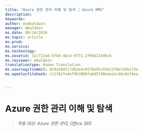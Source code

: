 ```yaml
---
title: "Azure 권한 관리 이해 및 탐색 | Azure RMS"
description: 
keywords: 
author: msmbaldwin
manager: mbaldwin
ms.date: 08/24/2016
ms.topic: article
ms.prod: 
ms.service: 
ms.technology: 
ms.assetid: 31c713a0-5f84-4bc4-9771-2f9d4133d6cb
ms.reviewer: mbaldwin
translationtype: Human Translation
ms.sourcegitcommit: 024a29d7c7db2e4c0578a95c93e22f8e7a5b173e
ms.openlocfilehash: c11762fe4ef9b3090fa6d5749e4aa1c40c8e74ea


---
```


# Azure 권한 관리 이해 및 탐색

>*적용 대상: Azure 권한 관리, Office 365*




<!--HONumber=Aug16_HO4-->


